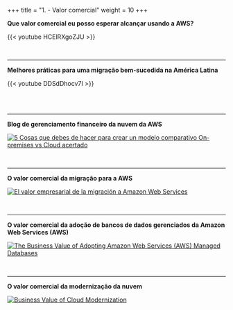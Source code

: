 +++ 
title = "1. - Valor comercial" 
weight = 10
+++

**Que valor comercial eu posso esperar alcançar usando a AWS?**

{{< youtube HCElRXgoZJU >}}

<br>

---

**Melhores práticas para uma migração bem-sucedida na América Latina**

{{< youtube DDSdDhocv7I >}}

<br><br>

---

**Blog de gerenciamento financeiro da nuvem da AWS**

<a target="_blank" href="https://aws.amazon.com/blogs/aws-cloud-financial-management/five-things-you-should-do-to-create-an-accurate-on-premises-vs-cloud-comparison-model/"><img src="../../images/5-things.png" alt="5 Cosas que debes de hacer para crear un modelo comparativo On-premises vs Cloud acertado"/></a>

<br>

---

**O valor comercial da migração para a AWS**

<a target="_blank" href="https://pages.awscloud.com/global-in-gc-500-business-value-of-migration-whitepaper-learn.html?gc-language=es-xl"><img src="../../images/el-valor-empresarial-de-la-migración-a-aws.png" alt="El valor empresarial de la migración a Amazon Web Services"/></a>

<br>

---

**O valor comercial da adoção de bancos de dados gerenciados da Amazon Web Services (AWS)**

<a target="_blank" href="https://pages.awscloud.com/rs/112-TZM-766/images/The%20Business%20Value%20of%20Adopting%20Amazon%20Web%20Services%20Managed%20Databases.pdf"><img src="../../images/the-business-value-of-adopting-aws-managed-databases.png" alt="The Business Value of Adopting Amazon Web Services (AWS) Managed Databases"/></a>

<br>

---

**O valor comercial da modernização da nuvem**

<a target="_blank" href="https://pages.awscloud.com/rs/112-TZM-766/images/known-business-value-of-cloud-%20modernization-012022.pdf"><img src="../../images/business-value-of-cloud-modernization.png" alt="Business Value of Cloud Modernization"/></a>